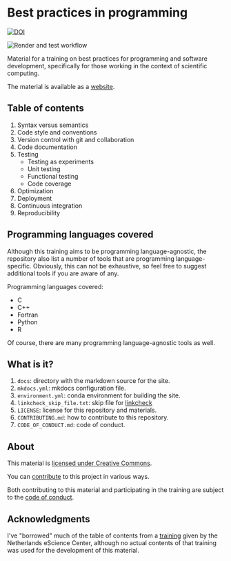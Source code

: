 # Best practices in programming

[![DOI](https://zenodo.org/badge/745445839.svg)](https://zenodo.org/doi/10.5281/zenodo.10665372)

![Render and test
workflow](https://github.com/gjbex/Best-practices-in-programming/actions/workflows/build_and_deploy.yml/badge.svg)

Material for a training on best practices for programming and software
development, specifically for those working in the context of scientific
computing.

The material is available as a
[website](https://gjbex.github.io/Best-practices-in-programming/).


## Table of contents

1. Syntax versus semantics
1. Code style and conventions
1. Version control with git and collaboration
1. Code documentation
1. Testing
   * Testing as experiments
   * Unit testing
   * Functional testing
   * Code coverage
1. Optimization
1. Deployment
1. Continuous integration
1. Reproducibility


## Programming languages covered

Although this training aims to be programming language-agnostic, the repository
also list a number of tools that are programming language-specific. Obviously,
this can not be exhaustive, so feel free to suggest additional tools if you are
aware of any.

Programming languages covered:

* C
* C++
* Fortran
* Python
* R

Of course, there are many programming language-agnostic tools as well.


## What is it?

1. `docs`: directory with the markdown source for the site.
1. `mkdocs.yml`: mkdocs configuration file.
1. `environment.yml`: conda environment for building the site.
1. `linkcheck_skip_file.txt`: skip file for
[linkcheck](https://github.com/filiph/linkcheck)
1. `LICENSE`: license for this repository and materials.
1. `CONTRIBUTING.md`: how to contribute to this repository.
1. `CODE_OF_CONDUCT.md`: code of conduct.


## About

This material is [licensed under Creative Commons](LICENSE).

You can [contribute](CONTRIBUTING.md) to this project in various ways.

Both contributing to this material and participating in the training are
subject to the [code of conduct](CODE_OF_CONDUCT.md).


## Acknowledgments

I've "borrowed" much of the table of contents from a
[training](https://www.esciencecenter.nl/event/good-practices-in-research-software-development-2/)
given by the Netherlands eScience Center, although no actual contents of that
training was used for the development of this material.
